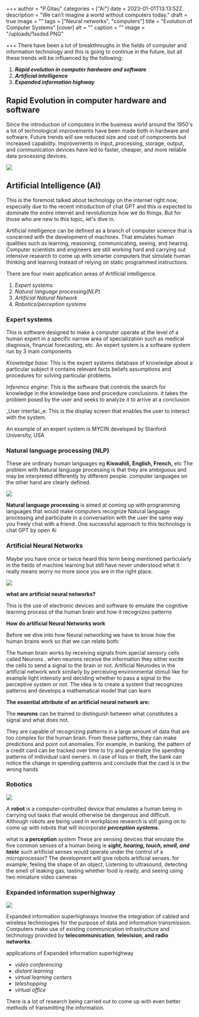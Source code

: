 +++
author = "P.Gitau"
categories = ["Ai"]
date = 2023-01-01T13:13:52Z
description = "We can’t imagine a world without computers today."
draft = true
image = ""
tags = ["Neural networks", "computers"]
title = "Evolution of Computer Systems"
[cover]
alt = ""
caption = ""
image = "/uploads/1ssdsd.PNG"

+++
There have been a lot of breakthroughs in the fields of computer and information technology and this is going to continue in the future, but all these trends will be influenced by the following:

1. **_Rapid evolution in computer hardware and software_**
2. **_Artificial intelligence_**
3. **_Expanded information highway_**

## Rapid Evolution in computer hardware and software

Since the introduction of computers in the business world around the 1950's a lot of technological improvements have been made both in hardware and software. Future trends will see reduced size and cost of components but increased capability. Improvements in input, processing, storage, output, and communication devices have led to faster, cheaper, and more reliable data processing devices.

![](/uploads/fghfdgfds.PNG)

## Artificial Intelligence (AI)

This is the foremost talked about technology on the internet right now, especially due to the recent introduction of chat GPT and this is expected to dominate the entire internet and revolutionize how we do things. But for those who are new to this topic, let's dive in.

Artificial intelligence can be defined as a branch of computer science that is concerned with the development of machines. That emulates human qualities such as learning, reasoning, communicating, seeing, and hearing. Computer scientists and engineers are still working hard and carrying out intensive research to come up with smarter computers that simulate human thinking and learning instead of relying on static programmed instructions.

There are four main application areas of Artificial intelligence.

1. _Expert systems_
2. _Natural language processing(NLP)_
3. _Artificial Natural Network_
4. _Robotics/perception systems_

### Expert systems

This is software designed to make a computer operate at the level of a human expert in a specific narrow area of specialization such as medical diagnosis, financial forecasting, etc. An expert system is a software system run by 3 main components 

_Knowledge base_: This is the expert systems database of knowledge about a particular subject it contains relevant facts beliefs assumptions and procedures for solving particular problems.

_Inference engine_: This is the software that controls the search for knowledge in the knowledge base and procedure conclusions. it takes the problem posed by the user and seeks to analyze it to arrive at a conclusion

_User interfac_e: This is the display screen that enables the user to interact with the system.

An example of an expert system is MYCIN developed by Stanford University, USA

### Natural language processing (NLP)

These are ordinary human languages eg **Kiswahili, English, French,** etc The problem with Natural language processing is that they are ambiguous and may be interpreted differently by different people. computer languages on the other hand are clearly defined.

![](/uploads/blog_nlp-for-artificial-intelligence_72-1.jpg)

**Natural language processing** is aimed at coming up with programming languages that would make computers recognize Natural language processing and participate in a conversation with the user the same way you freely chat with a friend. One successful approach to this technology is chat GPT by open Ai

### Artificial Neural Networks

Maybe you have once or twice heard this term being mentioned particularly in the fields of machine learning but still have never understood what it really means worry no more since you are in the right place.

![](/uploads/dxfgh.PNG)

**what are artificial neural networks?**

This is the use of electronic devices and software to emulate the cognitive learning process of the  human brain and how it recognizes patterns 

**How do artificial Neural Networks  work**

Before we dive into how Neural networking we have to know how the human brains work so that we can relate both:

The human brain works by receiving signals from special sensory cells called Neurons . when neurons receive the information they either excite the cells to send a signal to the brain or not. Artificial Neurodes in the artificial network work similarly by perceiving environmental stimuli like for example light intensity and deciding whether to pass a signal to the perceptive system or not. The idea is to create a system that recognizes patterns and develops a mathematical model that can learn

**The essential attribute of an artificial neural network are:**

The **neurons** can be trained to distinguish between what constitutes a signal and what does not.

They are capable of recognizing patterns in a large amount of data that are too complex for the human brain. From these patterns, they can make predictions and point out anomalies. For example, in banking, the pattern of a credit card can be tracked over time to try and generalize the spending patterns of individual card owners. in case of loss or theft, the bank can notice the change in spending patterns and conclude that the card is in the wrong hands 

### Robotics

![](/uploads/istock-966248982.jpg)

A **robot** is a computer-controlled device that emulates a human being in carrying out tasks that would otherwise be dangerous and difficult. Although robots are being used in workplaces research is still going on to come up with robots that will incorporate **_perception systems._**

what is **a perception** system These are sensing devices that emulate the five common senses of a human being ie **_sight, hearing, touch, smell, and taste_** such artificial senses would operate under the control of a microprocessor? The development will give robots artificial senses. for example, feeling the shape of an object, Listening to ultrasound, detecting the smell of leaking gas, tasting whether food is ready, and seeing using two miniature video cameras

### Expanded information superhighway

![](/uploads/shutterstock_217048117.jpg)

Expanded information superhighways involve the integration of cabled and wireless technologies for the purpose of data and information transmission. Computers make use of existing communication infrastructure and technology provided by **telecommunication**, **television, and radio networks**. 

applications of Expanded information superhighway

* _video conferencing_
* _distant learning_
* _virtual learning centers_
* _teleshopping_
* _virtual office_

There is a lot of research being carried out to come up with even better methods of transmitting the information.